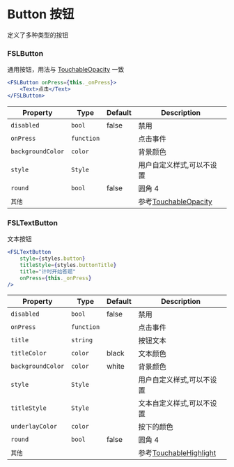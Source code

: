 # Button 按钮

定义了多种类型的按钮

### FSLButton  
  
通用按钮，用法与 [TouchableOpacity](https://reactnative.cn/docs/0.56/touchableopacity/) 一致
  
```jsx
<FSLButton onPress={this._onPress}>
    <Text>点击</Text>
</FSLButton>
```
  
  
  
| Property | Type    | Default | Description               |
| -------- | ------- | ------- | ------------------------- |
| `disabled`   | `bool`  | false   | 禁用          |
| `onPress`  | `function` |         | 点击事件 |
| `backgroundColor`  | `color` |         | 背景颜色 |
| `style`  | `Style` |         | 用户自定义样式,可以不设置 |
| `round`  | `bool` |    false     | 圆角 4 |
| `其他`  |  |         | 参考[TouchableOpacity](https://reactnative.cn/docs/0.56/touchableopacity/) |

  
  

### FSLTextButton  
  
文本按钮

```jsx
<FSLTextButton
    style={styles.button}
    titleStyle={styles.buttonTitle}
    title="计时开始答题"
    onPress={this._onPress}
/>
```
  
| Property | Type    | Default | Description               |
| -------- | ------- | ------- | ------------------------- |
| `disabled`   | `bool`  | false   | 禁用          |
| `onPress`  | `function` |         | 点击事件 |
| `title`  | `string` |         | 按钮文本 |
| `titleColor`  | `color` |    black     | 文本颜色 |
| `backgroundColor`  | `color` |     white    | 背景颜色 |
| `style`  | `Style` |         | 用户自定义样式,可以不设置 |
| `titleStyle`  | `Style` |         | 文本自定义样式,可以不设置 |
| `underlayColor`  | `color` |         | 按下的颜色 |
| `round`  | `bool` |    false     | 圆角 4 |
| `其他`  |  |         | 参考[TouchableHighlight](https://reactnative.cn/docs/0.56/touchablehighlight/) |
  